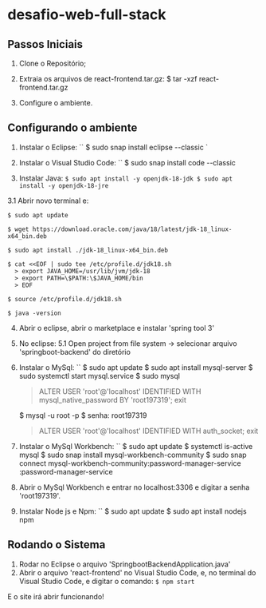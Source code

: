 # desafio-web-full-stack

<h2>Passos Iniciais</h2>

1. Clone o Repositório;
2. Extraia os arquivos de react-frontend.tar.gz:
  $ tar -xzf react-frontend.tar.gz
  
3. Configure o ambiente.

<h2>Configurando o ambiente</h2>

1. Instalar o Eclipse:
  ``
  $ sudo snap install eclipse --classic
  `
  
2. Instalar o Visual Studio Code: 
  ``
  $ sudo snap install code --classic
  
3. Instalar Java:
  ``
  $ sudo apt install -y openjdk-18-jdk
  $ sudo apt install -y openjdk-18-jre
  ``
  
  3.1 Abrir novo terminal e:
  
    $ sudo apt update
    
    $ wget https://download.oracle.com/java/18/latest/jdk-18_linux-x64_bin.deb
    
    $ sudo apt install ./jdk-18_linux-x64_bin.deb
    
    $ cat <<EOF | sudo tee /etc/profile.d/jdk18.sh
      > export JAVA_HOME=/usr/lib/jvm/jdk-18
      > export PATH=\$PATH:\$JAVA_HOME/bin
      > EOF

    $ source /etc/profile.d/jdk18.sh

    $ java -version

4. Abrir o eclipse, abrir o marketplace e instalar 'spring tool 3'

5. No eclipse:
   5.1 Open project from file system -> selecionar arquivo 'springboot-backend' do diretório
   
6. Instalar o MySql:
    ``
    $ sudo apt update
    $ sudo apt install mysql-server
    $ sudo systemctl start mysql.service
    $ sudo mysql
      > ALTER USER 'root'@'localhost' IDENTIFIED WITH mysql_native_password BY 'root197319';
      > exit

    $ mysql -u root -p
    $ senha: root197319

      > ALTER USER 'root'@'localhost' IDENTIFIED WITH auth_socket;
      > exit

7. Instalar o MySql Workbench:
    ``
    $ sudo apt update
    $ systemctl is-active mysql
    $ sudo snap install mysql-workbench-community
    $ sudo snap connect mysql-workbench-community:password-manager-service :password-manager-service

8. Abrir o MySql Workbench e entrar no localhost:3306 e digitar a senha 'root197319'.

9. Instalar Node js e Npm:
    ``
    $ sudo apt update
    $ sudo apt install nodejs npm

<h2>Rodando o Sistema</h2>

1. Rodar no Eclipse o arquivo 'SpringbootBackendApplication.java'
2. Abrir o arquivo 'react-frontend' no Visual Studio Code, e, no terminal do Visual Studio Code, e digitar o comando:
    ``
    $ npm start
    ``
    
E o site irá abrir funcionando!
